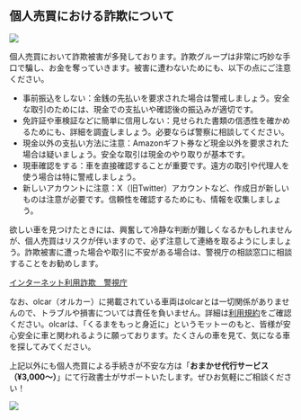 ## <i class="mdi mdi-alert-outline" style="font-size:32px;color:#f67b01;position: relative;top: 4px;"></i>個人売買における詐欺について

<img src="/ogp.jpg">

個人売買において詐欺被害が多発しております。詐欺グループは非常に巧妙な手口で騙し、お金を奪っていきます。被害に遭わないためにも、以下の点にご注意ください。

- 事前振込をしない：金銭の先払いを要求された場合は警戒しましょう。安全な取引のためには、現金での支払いや確認後の振込みが適切です。
- 免許証や車検証などに簡単に信用しない：見せられた書類の信憑性を確かめるためにも、詳細を調査しましょう。必要ならば警察に相談してください。
- 現金以外の支払い方法に注意：Amazonギフト券など現金以外を要求された場合は疑いましょう。安全な取引は現金のやり取りが基本です。
- 現車確認をする：車を直接確認することが重要です。遠方の取引や代理人を使う場合は特に警戒しましょう。
- 新しいアカウントに注意：X（旧Twitter）アカウントなど、作成日が新しいものは注意が必要です。信頼性を確認するためにも、情報を収集しましょう。

欲しい車を見つけたときには、興奮して冷静な判断が難しくなるかもしれませんが、個人売買はリスクが伴いますので、必ず注意して連絡を取るようにしましょう。詐欺被害に遭った場合や取引に不安がある場合は、警視庁の相談窓口に相談することをお勧めします。

<a href="https://www.keishicho.metro.tokyo.lg.jp/sodan/nettrouble/jirei_other/internet_scam.html" rel="noreferrer" target="_blank">インターネット利用詐欺　警視庁</a>

なお、olcar（オルカー）に掲載されている車両はolcarとは一切関係がありませんので、トラブルや損害については責任を負いません。詳細は<a href="/terms/tos">利用規約</a>をご確認ください。olcarは、「くるまをもっと身近に」というモットーのもと、皆様が安心安全に車と関われるように願っております。たくさんの車を見て、気になる車を探してみてください。

上記以外にも個人売買による手続きが不安な方は「**おまかせ代行サービス（¥3,000〜）**」にて行政書士がサポートいたします。ぜひお気軽にご相談ください！

<a href="/info/info/omakase-agent?ref=p">
<img src="https://homepage.gsss.pro/wp-content/uploads/2023/08/1a7321fd5c87b44161456ab0d5bcbbaf-1.png">
</a>

